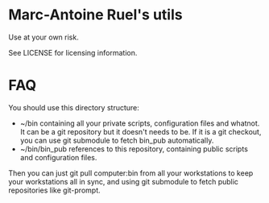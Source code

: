 Marc-Antoine Ruel's utils
=========================

Use at your own risk.

See LICENSE for licensing information.


FAQ
===

You should use this directory structure:
-   ~/bin containing all your private scripts, configuration files and whatnot.
    It can be a git repository but it doesn't needs to be. If it is a git
    checkout, you can use git submodule to fetch bin_pub automatically.
-   ~/bin/bin_pub references to this repository, containing public scripts and
    configuration files.

Then you can just git pull computer:bin from all your workstations to keep your
workstations all in sync, and using git submodule to fetch public repositories
like git-prompt.
